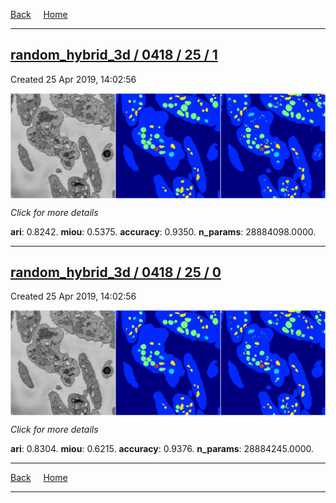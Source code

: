 
[Back](..)&nbsp;&nbsp;&nbsp;&nbsp;&nbsp;[Home](https://leapmanlab.github.io/snapshots)

---

<div class="summary"><a href="1"><h2>random_hybrid_3d / 0418 / 25 / 1</h2></a><p>Created 25 Apr 2019, 14:02:56
</p><a href="1"><img src="1/media/summary.png" align="center"></a><p>
<i>Click for more details</i>
</p></div>

**ari**: 0.8242. **miou**: 0.5375. **accuracy**: 0.9350. **n_params**: 28884098.0000. 

---

<div class="summary"><a href="0"><h2>random_hybrid_3d / 0418 / 25 / 0</h2></a><p>Created 25 Apr 2019, 14:02:56
</p><a href="0"><img src="0/media/summary.png" align="center"></a><p>
<i>Click for more details</i>
</p></div>

**ari**: 0.8304. **miou**: 0.6215. **accuracy**: 0.9376. **n_params**: 28884245.0000. 

---

[Back](..)&nbsp;&nbsp;&nbsp;&nbsp;&nbsp;[Home](https://leapmanlab.github.io/snapshots)

---